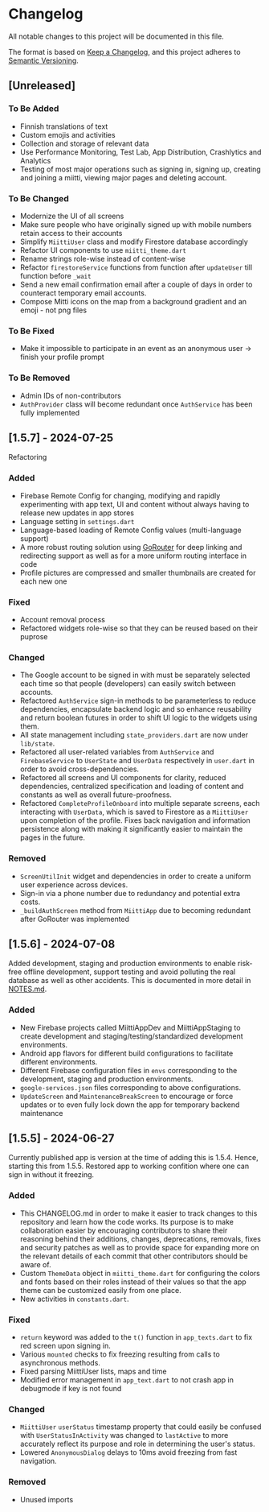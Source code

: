 # Changelog

All notable changes to this project will be documented in this file.

The format is based on [Keep a Changelog](https://keepachangelog.com/en/1.1.0/),
and this project adheres to [Semantic Versioning](https://semver.org/spec/v2.0.0.html).

## [Unreleased]

### To Be Added

- Finnish translations of text
- Custom emojis and activities
- Collection and storage of relevant data
- Use Performance Monitoring, Test Lab, App Distribution, Crashlytics and Analytics
- Testing of most major operations such as signing in, signing up, creating and joining a miitti, viewing major pages and deleting account.

### To Be Changed

- Modernize the UI of all screens
- Make sure people who have originally signed up with mobile numbers retain access to their accounts
- Simplify `MiittiUser` class and modify Firestore database accordingly
- Refactor UI components to use `miitti_theme.dart`
- Rename strings role-wise instead of content-wise
- Refactor `firestoreService` functions from function after `updateUser` till function before `_wait`
- Send a new email confirmation email after a couple of days in order to counteract temporary email accounts.
- Compose Mitti icons on the map from a background gradient and an emoji - not png files

### To Be Fixed

- Make it impossible to participate in an event as an anonymous user -> finish your profile prompt

### To Be Removed

- Admin IDs of non-contributors
- `AuthProvider` class will become redundant once `AuthService` has been fully implemented


## [1.5.7] - 2024-07-25

Refactoring

### Added

- Firebase Remote Config for changing, modifying and rapidly experimenting with app text, UI and content without always having to release new updates in app stores
- Language setting in `settings.dart`
- Language-based loading of Remote Config values (multi-language support)
- A more robust routing solution using [GoRouter](https://pub.dev/packages/go_router) for deep linking and redirecting support as well as for a more uniform routing interface in code
- Profile pictures are compressed and smaller thumbnails are created for each new one

### Fixed

- Account removal process
- Refactored widgets role-wise so that they can be reused based on their puprose

### Changed

- The Google account to be signed in with must be separately selected each time so that people (developers) can easily switch between accounts.
- Refactored `AuthService` sign-in methods to be parameterless to reduce dependencies, encapsulate backend logic and so enhance reusability and return boolean futures in order to shift UI logic to the widgets using them.
- All state management including `state_providers.dart` are now under `lib/state`.
- Refactored all user-related variables from `AuthService` and `FirebaseService` to `UserState` and `UserData` respectively in `user.dart` in order to avoid cross-dependencies.
- Refactored all screens and UI components for clarity, reduced dependencies, centralized specification and loading of content and constants as well as overall future-proofness.
- Refactored `CompleteProfileOnboard` into multiple separate screens, each interacting with `UserData`, which is saved to Firestore as a `MiittiUser` upon completion of the profile. Fixes back navigation and information persistence along with making it significantly easier to maintain the pages in the future. 

### Removed

- `ScreenUtilInit` widget and dependencies in order to create a uniform user experience across devices.
- Sign-in via a phone number due to redundancy and potential extra costs.
- `_buildAuthScreen` method from `MiittiApp` due to becoming redundant after GoRouter was implemented

## [1.5.6] - 2024-07-08

Added development, staging and production environments to enable risk-free offline development, support testing and avoid polluting the real database as well as other accidents. This is documented in more detail in [NOTES.md](NOTES.md). 

### Added

- New Firebase projects called MiittiAppDev and MiittiAppStaging to create development and staging/testing/standardized development environments.
- Android app flavors for different build configurations to facilitate different environments.
- Different Firebase configuration files in `envs` corresponding to the development, staging and production environments.
- `google-services.json` files corresponding to above configurations.
- `UpdateScreen` and `MaintenanceBreakScreen` to encourage or force updates or to even fully lock down the app for temporary backend maintenance

## [1.5.5] - 2024-06-27

Currently published app is version at the time of adding this is 1.5.4. Hence, starting this from 1.5.5. Restored app to working confition where one can sign in without it freezing.

### Added

- This CHANGELOG.md in order to make it easier to track changes to this repository and learn how the code works. Its purpose is to make collaboration easier by encouraging contributors to share their reasoning behind their additions, changes, deprecations, removals, fixes and security patches as well as to provide space for expanding more on the relevant details of each commit that other contributors should be aware of. 
- Custom `ThemeData` object in `miitti_theme.dart` for configuring the colors and fonts based on their roles instead of their values so that the app theme can be customized easily from one place.
- New activities in `constants.dart`. 

### Fixed

- `return` keyword was added to the `t()` function in `app_texts.dart` to fix red screen upon signing in.
- Various `mounted` checks to fix freezing resulting from calls to asynchronous methods.
- Fixed parsing MiittiUser lists, maps and time
- Modified error management in `app_text.dart` to not crash app in debugmode if key is not found

### Changed

- `MiittiUser` `userStatus` timestamp property that could easily be confused with `UserStatusInActivity` was changed to `lastActive` to more accurately reflect its purpose and role in determining the user's status. 
- Lowered `AnonymousDialog` delays to 10ms avoid freezing from fast navigation. 

### Removed

- Unused imports